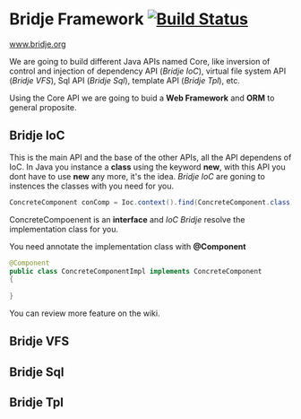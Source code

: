 # Bridje Framework [![Build Status](https://travis-ci.org/bridje/bridje-framework.svg?branch=master)](https://travis-ci.org/bridje/bridje-framework)
www.bridje.org

We are going to build different Java APIs named Core, like inversion of control and injection of dependency API (*Bridje IoC*), virtual file system API (*Bridje VFS*), Sql API (*Bridje Sql*), template API (*Bridje Tpl*), etc.

Using the Core API we are going to buid a **Web Framework** and **ORM** to general proposite.

Bridje IoC
--

This is the main API and the base of the other APIs, all the API dependens of IoC. In Java you instance a **class** using the keyword **new**, with this API you dont have to use **new** any more, it's the idea. *Bridje IoC* are goning to instences the classes with you need for you.

```java
ConcreteComponent conComp = Ioc.context().find(ConcreteComponent.class);
```

ConcreteCompoenent is an **interface** and *IoC Bridje* resolve the implementation class for you.

You need annotate the implementation class with **@Component**

```java
@Component
public class ConcreteComponentImpl implements ConcreteComponent
{
    
}
```

You can review more feature on the wiki.

Bridje VFS
--

Bridje Sql
--

Bridje Tpl
--
